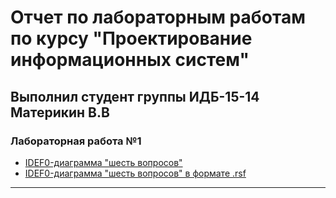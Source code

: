 # Отчет по лабораторным работам по курсу "Проектирование информационных систем"

## Выполнил студент группы ИДБ-15-14 Материкин В.В

### Лабораторная работа №1

* [IDEF0-диаграмма "шесть вопросов"](https://vasilymaterikin.github.io/6questions.png)
* [IDEF0-диаграмма "шесть вопросов" в формате .rsf](https://vasilymaterikin.github.io/6questions.rsf)
***
